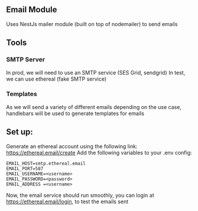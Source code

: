 ## Email Module

Uses NestJs mailer module (built on top of nodemailer) to send emails

## Tools

### SMTP Server

In prod, we will need to use an SMTP service (SES Grid, sendgrid)
In test, we can use ethereal (fake SMTP service)

### Templates

As we will send a variety of different emails depending on the use case, handlebars will be used to generate templates for emails

## Set up:

Generate an ethereal account using the following link:
https://ethereal.email/create
Add the following variables to your .env config:

```
EMAIL_HOST=smtp.ethereal.email
EMAIL_PORT=587
EMAIL_USERNAME=<username>
EMAIL_PASSWORD=<password>
EMAIL_ADDRESS =<username>
```

Now, the email service should run smoothly, you can login at https://ethereal.email/login, to test the emails sent
